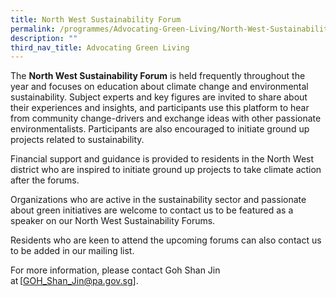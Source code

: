 ```yaml
---
title: North West Sustainability Forum
permalink: /programmes/Advocating-Green-Living/North-West-Sustainability-Forum/
description: ""
third_nav_title: Advocating Green Living
---
```

The **North West Sustainability Forum** is held frequently throughout the year and focuses on education about climate change and environmental sustainability. Subject experts and key figures are invited to share about their experiences and insights, and participants use this platform to hear from community change-drivers and exchange ideas with other passionate environmentalists. Participants are also encouraged to initiate ground up projects related to sustainability.  

Financial support and guidance is provided to residents in the North West district who are inspired to initiate ground up projects to take climate action after the forums.  

Organizations who are active in the sustainability sector and passionate about green initiatives are welcome to contact us to be featured as a speaker on our North West Sustainability Forums. 

Residents who are keen to attend the upcoming forums can also contact us to be added in our mailing list.    

For more information, please contact Goh Shan Jin at [GOH_Shan_Jin@pa.gov.sg].